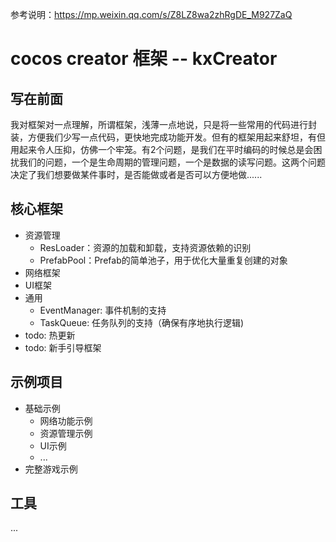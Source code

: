 参考说明：https://mp.weixin.qq.com/s/Z8LZ8wa2zhRgDE_M927ZaQ

# cocos creator 框架 -- kxCreator

## 写在前面

我对框架对一点理解，所谓框架，浅薄一点地说，只是将一些常用的代码进行封装，方便我们少写一点代码，更快地完成功能开发。但有的框架用起来舒坦，有但用起来令人压抑，仿佛一个牢笼。有2个问题，是我们在平时编码的时候总是会困扰我们的问题，一个是生命周期的管理问题，一个是数据的读写问题。这两个问题决定了我们想要做某件事时，是否能做或者是否可以方便地做......

## 核心框架

* 资源管理
  * ResLoader：资源的加载和卸载，支持资源依赖的识别
  * PrefabPool：Prefab的简单池子，用于优化大量重复创建的对象
* 网络框架
* UI框架
* 通用
  * EventManager: 事件机制的支持
  * TaskQueue: 任务队列的支持（确保有序地执行逻辑)
* todo: 热更新
* todo: 新手引导框架

## 示例项目

* 基础示例
  * 网络功能示例
  * 资源管理示例
  * UI示例
  * ...
* 完整游戏示例

## 工具

...
